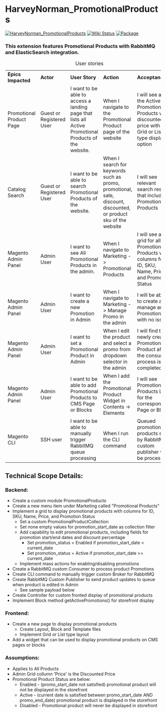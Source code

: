 # HarveyNorman_PromotionalProducts

[![HarveyNorman_PromotionalProducts](https://img.shields.io/badge/version-1.0.0-green.svg)](https://github.com/AndreaAndreoli/senior-dev-tech-showcase)
[![Wiki Status](https://img.shields.io/badge/wiki-partially-yellowgreen.svg)](https://github.com/AndreaAndreoli/senior-dev-tech-showcase)
[![Package](https://img.shields.io/badge/package-1.0.0-blue.svg)](https://github.com/AndreaAndreoli/senior-dev-tech-showcase)


### This extension features Promotional Products with RabbitMQ and ElasticSearch integration.

<table>
    <caption>User stories</caption>
    <tbody>
    <tr>
        <td><b>Epics Impacted</b></td>
        <td><b>Actor</b></td>
        <td><b>User Story</b></td>
        <td><b>Action</b></td>
        <td><b>Acceptance</b></td>
    </tr>
    <tr>
        <td>Promotional Product Page</td>
        <td>Guest or <br>
            Registered User
        </td>
        <td>I want to be able to access a landing page that lists all Active Promotional Products of the website.
        </td>
        <td>When I navigate to the Promotional Product page of the website</td>
        <td>I will see all the Active Promotional Products with discounted price with Grid or List type display option</td>
    </tr>
    <tr>
        <td>Catalog Search</td>
        <td>Guest or <br>
            Registered User
        </td>
        <td>I want to be able to search Promotional Products of the website.
        </td>
        <td>When I search for keywords such as promo, promotional, sale, discount, discounted, or product sku of the website</td>
        <td>I will see relevant search results that includes Promotional Products</td>
    </tr>
    <tr>
        <td>Magento Admin Panel</td>
        <td>Admin User</td>
        <td>I want to see All Promotional Products in the admin.</td>
        <td>When I navigate to Marketing -> Promotional Products</td>
        <td>I will see a grid for all Promotional Products with columns for ID, SKU, Name, Price and Promotion Status  
        </td>
    </tr>
    <tr>
        <td>Magento Admin Panel</td>
        <td>Admin User</td>
        <td>I want to create a new Promotion in Admin</td>
        <td>When I navigate to Marketing -> Manage Promo in the admin</td>
        <td>I will be able to create ad manage any Promotion with no issues 
        </td>
    </tr>
    <tr>
        <td>Magento Admin Panel</td>
        <td>Admin User</td>
        <td>I want to set a Promotional Product in Admin</td>
        <td>When I edit the product and select a promo from dropdown selector in the admin</td>
        <td>I will find the newly created Promotional Product after the consumer process is completed 
        </td>
    </tr>
    <tr>
        <td>Magento Admin Panel</td>
        <td>Admin User</td>
        <td>I want to be able to add Promotional Products to CMS Page or Blocks</td>
        <td>When I add the Promotional Product Widget in Contents -> Elements</td>
        <td>I will see Promotional Products List for the corresponding Page or Block
        </td>
    </tr>
    <tr>
        <td>Magento CLI</td>
        <td>SSH user</td>
        <td>I want to be able to manually trigger RabbitMQ queue processing</td>
        <td>When I run the CLI command</td>
        <td>Queued promotional products sent by RabbitMQ custom publisher will be processed
        </td>
    </tr>
    </tbody>
</table>

## Technical Scope Details:
### Backend:
* Create a custom module PromotionalProducts
* Create a new menu item under Marketing called "Promotional Products"
* Implement a grid to display promotional products with columns for ID, SKU, Name, Price, and Promotion Status
    * Set a custom PromotionalProductCollection
    * Set none empty values for promotion_start_date as collection filter
    * Add capability to edit promotional products, including fields for promotion start/end dates and discount percentage
        * Set promotion_status = Enabled if promotion_start_date < current_date
        * Set promotion_status = Active if promotion_start_date >= current_date
    * Implement mass actions for enabling/disabling promotions
* Create a RabbitMQ custom Consumer to process product Promotions
* Create CLI command to manually trigger custom Broker for RabbitMQ
* Create RabbitMQ Custom Publisher to send product updates to queue when product is edited in Admin
    * See sample payload below
* Create Controller for custom fronted display of promotional products
* Implement Block method getActivePromotions() for storefront display
### Frontend:
* Create a new page to display promotional products
    * Create Layout, Block and Template files
    * Implement Grid or List type layout
* Add a widget that can be used to display promotional products on CMS pages or blocks

### Assumptions:
* Applies to All Products
* Admin Grid collumn 'Price' is the Discounted Price
* Promotional Product Status are below:
  * Enabled - (promo_start_date not satisfied) promotional product will not be displayed in the storefront
  * Active - (current date is satisfied between promo_start_date AND promo_end_date) promotional product is displayed in the storefront
  * Disabled - Promotional product will never be displayed in storefront
